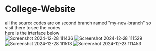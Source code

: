 # College-Website
all the source codes are on second branch named "my-new-branch" so visit there to see the codes
<br>
here is the interface below
<br>
![Screenshot 2024-12-28 111436](https://github.com/user-attachments/assets/53d63857-0eaf-462b-9013-d93fa6cde2b5)
![Screenshot 2024-12-28 111529](https://github.com/user-attachments/assets/0ed31ad2-4aa9-4c8f-b1cd-1d340939fb59)
![Screenshot 2024-12-28 111513](https://github.com/user-attachments/assets/f6273f2b-3ba8-4aed-990d-33332a26d8aa)
![Screenshot 2024-12-28 111453](https://github.com/user-attachments/assets/8e03fe97-8ffe-43e9-86de-f2c03b264380)


